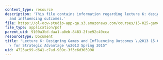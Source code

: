 ```yaml
---
content_type: resource
description: 'This file contains information regarding lecture 6: designing games
  and influencing outcomes.'
file: https://ol-ocw-studio-app-qa.s3.amazonaws.com/courses/15-025-game-theory-for-strategic-advantage-spring-2015/4723ac99d641c7ad909c3f3c6d303998_MIT15_025S15_Lec_6.pdf
file_type: application/pdf
parent_uid: 9100a3bd-daa1-a0eb-8483-2fbe92c40cca
resourcetype: Document
title: "Lecture 6: Designing Games and Influencing Outcomes \u2013 15.025 Game Theory\
  \ for Strategic Advantage \u2013 Spring 2015"
uid: 4723ac99-d641-c7ad-909c-3f3c6d303998
---
```

